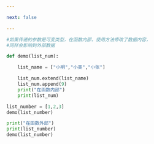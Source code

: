 ```yaml
---

next: false

---
```




<BlogInfo id="895" title="10.函数内部通过方法修改可变参数" author="白日梦想猿" pv=0 read_times=0 pre_cost_time="0分14秒" category="语法进阶" tag_list="['语法进阶']" create_time="2020.02.18 09:27:17" update_time="2020.02.18 09:37:54" />

```python
#如果传递的参数是可变类型，在函数内部，使用方法修改了数据内容，
#同样会影响到外部数据

def demo(list_num):

    list_name = ["小明","小美","小张"]

    list_num.extend(list_name)
    list_num.append(9)
    print("在函数内部")
    print(list_num)

list_number = [1,2,3]
demo(list_number)

print("在函数外部")
print(list_number)
demo(list_number)
```



<ActionBox />
